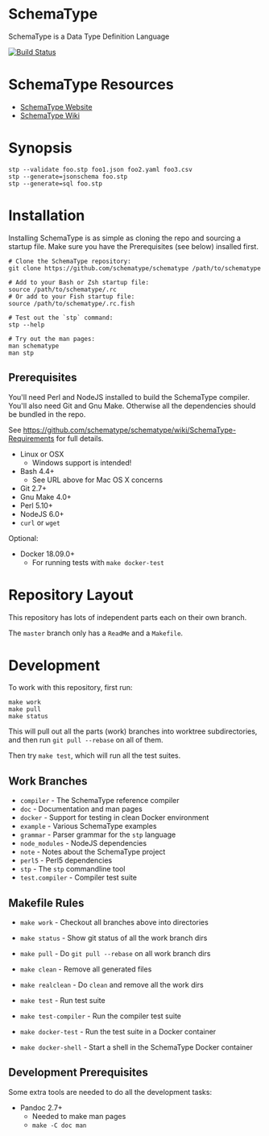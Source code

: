 SchemaType
==========

SchemaType is a Data Type Definition Language

[![Build Status](https://travis-ci.org/schematype/schematype.svg?branch=master)](https://travis-ci.org/schematype/schematype)

# SchemaType Resources

* [SchemaType Website](http://schematype.org)
* [SchemaType Wiki](https://github.com/schematype/schematype/wiki)

# Synopsis
```
stp --validate foo.stp foo1.json foo2.yaml foo3.csv
stp --generate=jsonschema foo.stp
stp --generate=sql foo.stp
```

# Installation
Installing SchemaType is as simple as cloning the repo and sourcing a startup
file. Make sure you have the Prerequisites (see below) insalled first.

```
# Clone the SchemaType repository:
git clone https://github.com/schematype/schematype /path/to/schematype

# Add to your Bash or Zsh startup file:
source /path/to/schematype/.rc
# Or add to your Fish startup file:
source /path/to/schematype/.rc.fish

# Test out the `stp` command:
stp --help

# Try out the man pages:
man schematype
man stp
```

## Prerequisites

You'll need Perl and NodeJS installed to build the SchemaType compiler. You'll
also need Git and Gnu Make. Otherwise all the dependencies should be bundled in
the repo.

See https://github.com/schematype/schematype/wiki/SchemaType-Requirements for
full details.

* Linux or OSX
  * Windows support is intended!
* Bash 4.4+
  * See URL above for Mac OS X concerns
* Git 2.7+
* Gnu Make 4.0+
* Perl 5.10+
* NodeJS 6.0+
* `curl` or `wget`

Optional:

* Docker 18.09.0+
  * For running tests with `make docker-test`

# Repository Layout

This repository has lots of independent parts each on their own branch.

The `master` branch only has a `ReadMe` and a `Makefile`.

# Development

To work with this repository, first run:
```
make work
make pull
make status
```

This will pull out all the parts (work) branches into worktree subdirectories,
and then run `git pull --rebase` on all of them.

Then try `make test`, which will run all the test suites.

## Work Branches

* `compiler` - The SchemaType reference compiler
* `doc` - Documentation and man pages
* `docker` - Support for testing in clean Docker environment
* `example` - Various SchemaType examples
* `grammar` - Parser grammar for the `stp` language
* `node_modules` - NodeJS dependencies
* `note` - Notes about the SchemaType project
* `perl5` - Perl5 dependencies
* `stp` - The `stp` commandline tool
* `test.compiler` - Compiler test suite

## Makefile Rules

* `make work` - Checkout all branches above into directories
* `make status` - Show git status of all the work branch dirs
* `make pull` - Do `git pull --rebase` on all work branch dirs

* `make clean` - Remove all generated files
* `make realclean` - Do `clean` and remove all the work dirs

* `make test` - Run test suite
* `make test-compiler` - Run the compiler test suite

* `make docker-test` - Run the test suite in a Docker container
* `make docker-shell` - Start a shell in the SchemaType Docker container

## Development Prerequisites

Some extra tools are needed to do all the development tasks:

* Pandoc 2.7+
  * Needed to make man pages
  * `make -C doc man`
